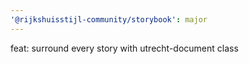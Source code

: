 ```yaml
---
'@rijkshuisstijl-community/storybook': major
---
```


feat: surround every story with utrecht-document class

